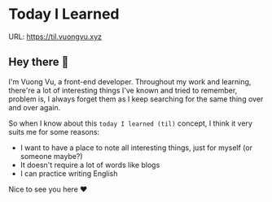 # Today I Learned

URL: https://til.vuongvu.xyz

## Hey there 👋

I'm Vuong Vu, a front-end developer. Throughout my work and learning, there're a lot of interesting things I've known and tried to remember, problem is, I always forget them as I keep searching for the same thing over and over again.

So when I know about this `today I learned (til)` concept, I think it very suits me for some reasons:

- I want to have a place to note all interesting things, just for myself (or someone maybe?)
- It doesn't require a lot of words like blogs
- I can practice writing English

Nice to see you here ♥️

